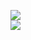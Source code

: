 [![](https://img.shields.io/badge/Made%20With-Github%20Spray-lightgrey.svg?style=for-the-badge&logo=github)](https://github.com/Annihil/github-spray#27995)  
[![](https://i.imgur.com/2DrTn0Z.gif)](https://github.com/Annihil/github-spray)